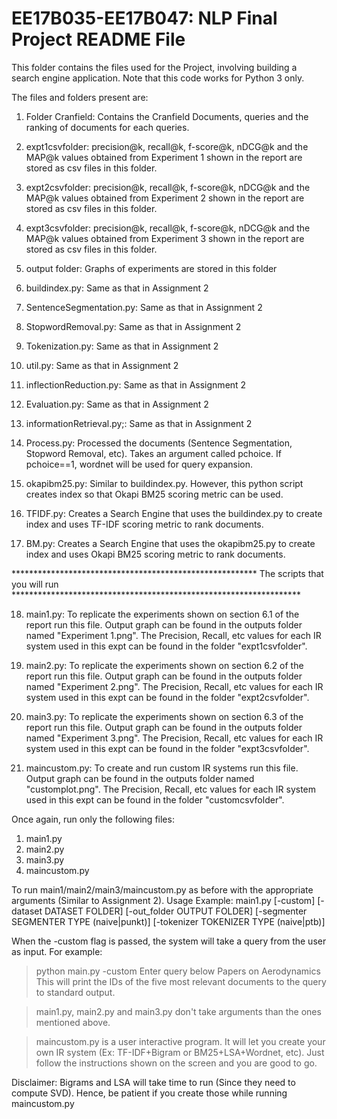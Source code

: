 # EE17B035-EE17B047: NLP Final Project README File

This folder contains the files used for the Project, involving building a search engine application. Note that this code works for Python 3 only. 

The files and folders present are:
1) Folder Cranfield: Contains the Cranfield Documents, queries and the ranking of documents for each queries.

2) expt1csvfolder: precision@k, recall@k, f-score@k, nDCG@k and the MAP@k values obtained from Experiment 1 shown in the report are stored as csv files in this folder.
3) expt2csvfolder: precision@k, recall@k, f-score@k, nDCG@k and the MAP@k values obtained from Experiment 2 shown in the report are stored as csv files in this folder.
4) expt3csvfolder: precision@k, recall@k, f-score@k, nDCG@k and the MAP@k values obtained from Experiment 3 shown in the report are stored as csv files in this folder.

5) output folder: Graphs of experiments are stored in this folder

6) buildindex.py: Same as that in Assignment 2 
7) SentenceSegmentation.py: Same as that in Assignment 2 
8) StopwordRemoval.py: Same as that in Assignment 2 
9) Tokenization.py: Same as that in Assignment 2 
10) util.py: Same as that in Assignment 2 
11) inflectionReduction.py: Same as that in Assignment 2 
12) Evaluation.py: Same as that in Assignment 2 
13) informationRetrieval.py;: Same as that in Assignment 2 


14) Process.py: Processed the documents (Sentence Segmentation, Stopword Removal, etc). Takes an argument called pchoice. If pchoice==1, wordnet will be used for query expansion.
15) okapibm25.py: Similar to buildindex.py. However, this python script creates index so that Okapi BM25 scoring metric can be used.
16) TFIDF.py: Creates a Search Engine that uses the buildindex.py to create index and uses TF-IDF scoring metric to rank documents.
17) BM.py: Creates a Search Engine that uses the okapibm25.py to create index and uses Okapi BM25 scoring metric to rank documents.


******************************************************** The scripts that you will run ******************************************************************

18) main1.py: To replicate the experiments shown on section 6.1 of the report run this file. Output graph can be found in the outputs folder named 
              "Experiment 1.png". The Precision, Recall, etc values for each IR system used in this expt can be found in the folder "expt1csvfolder".

17) main2.py: To replicate the experiments shown on section 6.2 of the report run this file. Output graph can be found in the outputs folder named 
              "Experiment 2.png". The Precision, Recall, etc values for each IR system used in this expt can be found in the folder "expt2csvfolder".

17) main3.py: To replicate the experiments shown on section 6.3 of the report run this file. Output graph can be found in the outputs folder named 
              "Experiment 3.png". The Precision, Recall, etc values for each IR system used in this expt can be found in the folder "expt3csvfolder".

17) maincustom.py: To create and run custom IR systems run this file. Output graph can be found in the outputs folder named "customplot.png". 
                   The Precision, Recall, etc values for each IR system used in this expt can be found in the folder "customcsvfolder".



Once again, run only the following files:
1) main1.py
2) main2.py
3) main3.py
4) maincustom.py

To run main1/main2/main3/maincustom.py as before with the appropriate arguments (Similar to Assignment 2).
Usage Example: main1.py [-custom] [-dataset DATASET FOLDER] [-out_folder OUTPUT FOLDER]
               [-segmenter SEGMENTER TYPE (naive|punkt)] [-tokenizer TOKENIZER TYPE (naive|ptb)] 

When the -custom flag is passed, the system will take a query from the user as input. For example:
> python main.py -custom
> Enter query below
> Papers on Aerodynamics
This will print the IDs of the five most relevant documents to the query to standard output.


> main1.py, main2.py and main3.py don't take arguments than the ones mentioned above.

> maincustom.py is a user interactive program. It will let you create your own IR system (Ex: TF-IDF+Bigram or BM25+LSA+Wordnet, etc). Just follow the
instructions shown on the screen and you are good to go.

Disclaimer: Bigrams and LSA will take time to run (Since they need to compute SVD). Hence, be patient if you create those while running maincustom.py

